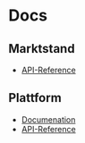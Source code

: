 # Docs

## Marktstand
- [API-Reference](/marktstand/api)

## Plattform
- [Documenation](/plattform)
- [API-Reference](/plattform/api-reference)